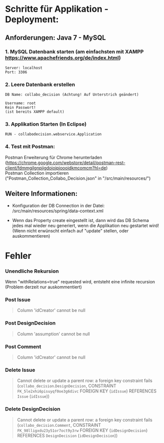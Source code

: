 # Schritte für Applikation - Deployment:
  
  
## Anforderungen: Java 7 - MySQL  
  
  
### 1. MySQL Datenbank starten (am einfachsten mit XAMPP https://www.apachefriends.org/de/index.html)
	Server: localhost
	Port: 3306
  
### 2. Leere Datenbank erstellen
	DB Name: collabo_decision (Achtung! Auf Unterstrich geändert)
  	
	Username: root
	Kein Passwort!
	(ist bereits XAMPP default)
  
### 3. Applikation Starten (In Eclipse)
	RUN - collabodecision.webservice.Application
  	
### 4. Test mit Postman:   
  
Postman Erweiterung für Chrome herunterladen (https://chrome.google.com/webstore/detail/postman-rest-client/fdmmgilgnpjigdojojpjoooidkmcomcm?hl=de)  
Postman Collection importieren ("Postman_Collection_Collabo_Decision.json" in "/src/main/resources/")
   
## Weitere Informationen:
  
- Konfiguration der DB Connection in der Datei: /src/main/resources/spring/data-context.xml  
  
- Wenn das Property <prop key="hibernate.hbm2ddl.auto">create</prop> eingestellt ist, dann wird das DB Schema jedes mal wieder neu generiert, wenn die Applikation neu gestartet wird!   
	(Wenn nicht erwünscht einfach auf "update" stellen, oder auskommentieren)  

# Fehler  
  
### Unendliche Rekursion  
Wenn "withRelations=true" requested wird, entsteht eine infinite recursion (Problem derzeit nur auskommentiert)  

### Post Issue
>Column 'idCreator' cannot be null

### Post DesignDecision
>Column 'assumption' cannot be null

### Post Comment
>Column 'idCreator' cannot be null

### Delete Issue
>Cannot delete or update a parent row: a foreign key constraint fails (`collabo_decision`.`DesignDecision`, CONSTRAINT `FK_5le2xhi6pisuyqf0oe3g6divc` FOREIGN KEY (`idIssue`) REFERENCES `Issue` (`idIssue`))

### Delete DesignDecision
>Cannot delete or update a parent row: a foreign key constraint fails (`collabo_decision`.`Comment`, CONSTRAINT `FK_98lligxdu23y51or7oct9y3rw` FOREIGN KEY (`idDesignDecision`) REFERENCES `DesignDecision` (`idDesignDecision`))

